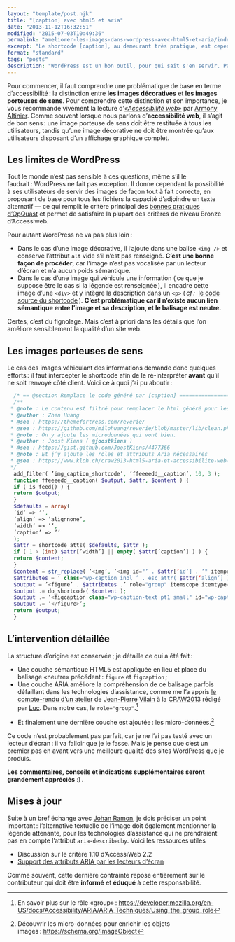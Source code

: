 ```yaml
---
layout: "template/post.njk"
title: "[caption] avec html5 et aria"
date: "2013-11-12T16:32:51"
modified: "2015-07-03T10:49:36"
permalink: "ameliorer-les-images-dans-wordpress-avec-html5-et-aria/index.html"
excerpt: "Le shortcode [caption], au demeurant très pratique, est cependant très limité :&nbsp;il se contente d’ajouter l’image et sa description ( un paragraphe ) dans une div. Correct pour l’affichage, mais très léger en terme de sémantique et d’accessibilité. Voyons comment améliorer ça !"
format: "standard"
tags: "posts"
description: "WordPress est un bon outil, pour qui sait s'en servir. Parmi les défauts que je lui trouve, la gestion de la sémantique et de l’accessibilité sur le front-end sont assez sensibles. Voici le fruit de mes réflexions et recherches sur la thématique des images &mdash; un thème sensible s’il en est."
---
```

Pour commencer, il faut comprendre une problématique de base en terme d’accessibilité&thinsp;:&nbsp;la distinction entre **les images décoratives** et **les images porteuses de sens**. Pour comprendre cette distinction et son importance, je vous recommande vivement la lecture d’[_«Accessibilité web»_](https://www.ffoodd.fr/lecture-accessibilite-web/ "Accessibilité web") par [Armony Altinier](https://www.armonyaltinier.fr/ "Le site d’Armony Altinier (nouvelle fenêtre)"). Comme souvent lorsque nous parlons d’**accessibilité web**, il s’agit de bon sens&thinsp;:&nbsp;une image porteuse de sens doit être restituée à tous les utilisateurs, tandis qu’une image décorative ne doit être montrée qu’aux utilisateurs disposant d’un affichage graphique complet.

## Les limites de WordPress

Tout le monde n’est pas sensible à ces questions, même s’il le faudrait&thinsp;:&nbsp;WordPress ne fait pas exception. Il donne cependant la possibilité à ses utilisateurs de servir des images de façon tout à fait correcte, en proposant de base pour tous les fichiers la capacité d’adjoindre un texte alternatif — ce qui remplit le critère principal des [bonnes pratiques d’OpQuast](https://checklists.opquast.com/fr/ "Les checklists Opquast (nouvelle fenêtre)") et permet de satisfaire la plupart des critères de niveau Bronze d’Accessiweb.

Pour autant WordPress ne va pas plus loin&thinsp;:

* Dans le cas d’une image décorative, il l’ajoute dans une balise `<img />` et conserve l’attribut `alt` vide s’il n’est pas renseigné. **C’est une bonne façon de procéder**, car l’image n’est pas vocalisée par un lecteur d’écran et n’a aucun poids sémantique.
* Dans le cas d’une image qui véhicule une information (&thinsp;ce que je suppose être le cas si la légende est renseignée&thinsp;), il encadre cette image d’une `<div>` et y intègre la description dans un `<p>` (&thinsp;_cf&thinsp;:_&nbsp; [le code source du shortcode](https://core.trac.wordpress.org/browser/tags/3.7.1/src/wp-includes/media.php#L614 "Le code source du shortcode (nouvelle fenêtre)")&thinsp;). **C’est problématique car il n’existe aucun lien sémantique entre l’image et sa description, et le balisage est neutre.**

Certes, c’est du fignolage. Mais c’est à priori dans les détails que l’on améliore sensiblement la qualité d’un site web.

## Les images porteuses de sens

Le cas des images véhiculant des informations demande donc quelques efforts&thinsp;:&nbsp;il faut intercepter le shortcode afin de le ré-interpréter **avant** qu’il ne soit renvoyé côté client. Voici ce à quoi j’ai pu aboutir&thinsp;:&nbsp;

```php
  /* == @section Remplace le code généré par [caption] ==================== */
  /**
 * @note : Le contenu est filtré pour remplacer le html généré pour les caption par du html5 sémantique. Astuce trouvée sur Reverie.
 * @author : Zhen Huang
 * @see : https://themefortress.com/reverie/
 * @see : https://github.com/milohuang/reverie/blob/master/lib/clean.php#LC151
 * @note : On y ajoute les microdonnées qui vont bien.
 * @author : Joost Kiens ( @joostkiens )
 * @see : https://gist.github.com/JoostKiens/4477366
 * @note : Et j’y ajoute les roles et attributs Aria nécessaires
 * @see : https://www.kloh.ch/craw2013-html5-aria-et-accessibilite-web-479
 */
  add_filter( ’img_caption_shortcode’, ’ffeeeedd__caption’, 10, 3 );
  function ffeeeedd__caption( $output, $attr, $content ) {
  if ( is_feed() ) {
  return $output;
  }
  $defaults = array(
  ’id’ => ’’,
  ’align’ => ’alignnone’,
  ’width’ => ’’,
  ’caption’ => ’’
  );
  $attr = shortcode_atts( $defaults, $attr );
  if ( 1 > (int) $attr[’width’] || empty( $attr[’caption’] ) ) {
  return $content;
  }
  $content = str_replace( ’<img’, ’<img id="’ . $attr[’id’] . ’" itemprop="contentURL" aria-describedby="wp-caption--’ . $attr[’id’] . ’"’, $content );
  $attributes = ’ class="wp-caption inbl ’ . esc_attr( $attr[’align’] ) . ’"’;
  $output = ’<figure’ . $attributes .’ role="group" itemscope itemtype="https://schema.org/ImageObject">’;
  $output .= do_shortcode( $content );
  $output .= ’<figcaption class="wp-caption-text pt1 small" id="wp-caption--’ . $attr[’id’] . ’" itemprop="description">’ . $attr[’caption’] . ’</figcaption>’;
  $output .= ’</figure>’;
  return $output;
  }
```

## L’intervention détaillée

La structure d’origine est conservée&thinsp;;&nbsp;je détaille ce qui a été fait&thinsp;:

* Une couche sémantique HTML5 est appliquée en lieu et place du balisage «neutre» précédent&thinsp;:&nbsp;`figure` et `figcaption`&thinsp;;
* Une couche ARIA améliore la compréhension de ce balisage parfois défaillant dans les technologies d’assistance, comme me l’a appris [le compte-rendu d’un atelier](https://www.kloh.ch/craw2013-html5-aria-et-accessibilite-web-479 "Compte-rendu de l’atelier de J.P. Villain par Luc (nouvelle fenêtre)") de [Jean-Pierre Vilain](https://twitter.com/villainjp "Profil Twitter de Jean-Pierre Villain (nouvelle fenêtre)") à la [CRAW2013](https://www.telono.com/fr/agence/conference-romande-accessibilite-web-2013/ "Conférence Romande sur l’Accessibilité Web 2013 (nouvelle fenêtre)") rédigé par [Luc](https://twitter.com/klohFR "Profil Twitter de Luc Poupard (nouvelle fenêtre)"). Dans notre cas, le `role="group"`.[^1]

[^1]: En savoir plus sur le rôle «group»&thinsp;:&nbsp;https://developer.mozilla.org/en-US/docs/Accessibility/ARIA/ARIA_Techniques/Using_the_group_role


* Et finalement une dernière couche est ajoutée&thinsp;:&nbsp;les micro-données.[^3]

[^3]: Découvrir les micro-données pour enrichir les objets images&thinsp;:&nbsp;https://schema.org/ImageObject



Ce code n’est probablement pas parfait, car je ne l’ai pas testé avec un lecteur d’écran&thinsp;:&nbsp;il va falloir que je le fasse. Mais je pense que c’est un premier pas en avant vers une meilleure qualité des sites WordPress que je produis.

**Les commentaires, conseils et indications supplémentaires seront grandement appréciés** :)&thinsp;.

## Mises à jour

Suite à un bref échange avec [Johan Ramon](https://twitter.com/johan_ramon "Johan Ramon sur Twitter (nouvelle fenêtre)"), je dois préciser un point important&thinsp;:&nbsp;l’alternative textuelle de l’image doit également mentionner la légende attenante, pour les technologies d’assistance qui ne prendraient pas en compte l’attribut `aria-describedby`. Voici les ressources utiles&thinsp;

* Discussion sur le critère 1.10 d’AccessiWeb 2.2
* [Support des attributs ARIA par les lecteurs d’écran](https://blog.atalan.fr/support-des-attributs-aria-par-les-lecteurs-decran/ "Article sur le blog de la société Atalan (nouvelle fenêtre)")

Comme souvent, cette dernière contrainte repose entièrement sur le contributeur qui doit être **informé** et **éduqué** à cette responsabilité.
